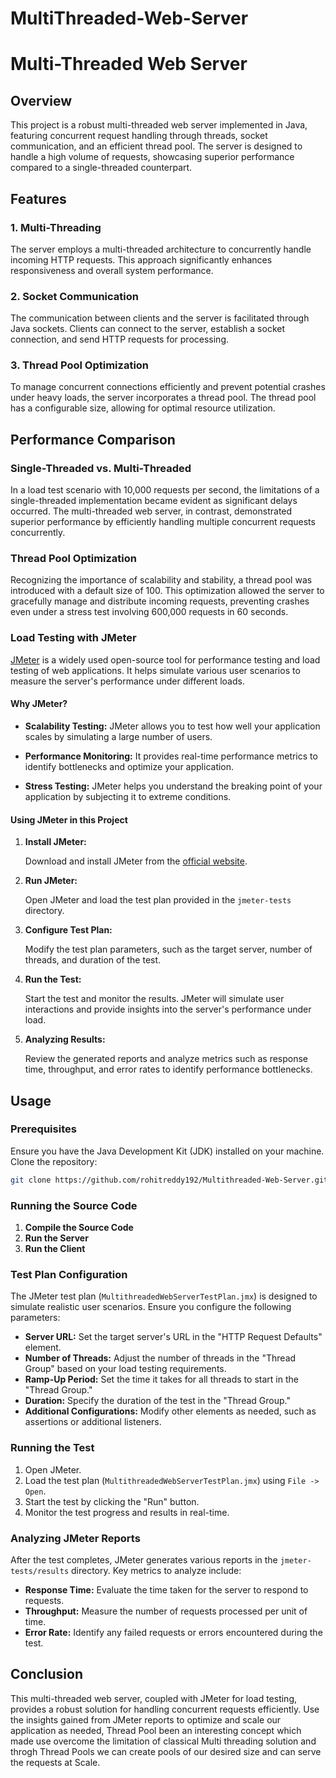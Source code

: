 # MultiThreaded-Web-Server
# Multi-Threaded Web Server

## Overview

This project is a robust multi-threaded web server implemented in Java, featuring concurrent request handling through threads, socket communication, and an efficient thread pool. The server is designed to handle a high volume of requests, showcasing superior performance compared to a single-threaded counterpart.

## Features

### 1. Multi-Threading

The server employs a multi-threaded architecture to concurrently handle incoming HTTP requests. This approach significantly enhances responsiveness and overall system performance.

### 2. Socket Communication

The communication between clients and the server is facilitated through Java sockets. Clients can connect to the server, establish a socket connection, and send HTTP requests for processing.

### 3. Thread Pool Optimization

To manage concurrent connections efficiently and prevent potential crashes under heavy loads, the server incorporates a thread pool. The thread pool has a configurable size, allowing for optimal resource utilization.

## Performance Comparison

### Single-Threaded vs. Multi-Threaded

In a load test scenario with 10,000 requests per second, the limitations of a single-threaded implementation became evident as significant delays occurred. The multi-threaded web server, in contrast, demonstrated superior performance by efficiently handling multiple concurrent requests concurrently.

### Thread Pool Optimization

Recognizing the importance of scalability and stability, a thread pool was introduced with a default size of 100. This optimization allowed the server to gracefully manage and distribute incoming requests, preventing crashes even under a stress test involving 600,000 requests in 60 seconds.

### Load Testing with JMeter

[JMeter](https://jmeter.apache.org/) is a widely used open-source tool for performance testing and load testing of web applications. It helps simulate various user scenarios to measure the server's performance under different loads.

#### Why JMeter?

- **Scalability Testing:** JMeter allows you to test how well your application scales by simulating a large number of users.

- **Performance Monitoring:** It provides real-time performance metrics to identify bottlenecks and optimize your application.

- **Stress Testing:** JMeter helps you understand the breaking point of your application by subjecting it to extreme conditions.

#### Using JMeter in this Project

1. **Install JMeter:**

   Download and install JMeter from the [official website](https://jmeter.apache.org/download_jmeter.cgi).

2. **Run JMeter:**

   Open JMeter and load the test plan provided in the `jmeter-tests` directory.

3. **Configure Test Plan:**

   Modify the test plan parameters, such as the target server, number of threads, and duration of the test.

4. **Run the Test:**

   Start the test and monitor the results. JMeter will simulate user interactions and provide insights into the server's performance under load.

5. **Analyzing Results:**

   Review the generated reports and analyze metrics such as response time, throughput, and error rates to identify performance bottlenecks.

## Usage

### Prerequisites

Ensure you have the Java Development Kit (JDK) installed on your machine. Clone the repository:

```bash
git clone https://github.com/rohitreddy192/Multithreaded-Web-Server.git
```

### Running the Source Code
  1. **Compile the Source Code**
  2. **Run the Server**
  3. **Run the Client**

### Test Plan Configuration

The JMeter test plan (`MultithreadedWebServerTestPlan.jmx`) is designed to simulate realistic user scenarios. Ensure you configure the following parameters:

- **Server URL:** Set the target server's URL in the "HTTP Request Defaults" element.
- **Number of Threads:** Adjust the number of threads in the "Thread Group" based on your load testing requirements.
- **Ramp-Up Period:** Set the time it takes for all threads to start in the "Thread Group."
- **Duration:** Specify the duration of the test in the "Thread Group."
- **Additional Configurations:** Modify other elements as needed, such as assertions or additional listeners.

### Running the Test

1. Open JMeter.
2. Load the test plan (`MultithreadedWebServerTestPlan.jmx`) using `File -> Open`.
3. Start the test by clicking the "Run" button.
4. Monitor the test progress and results in real-time.

### Analyzing JMeter Reports

After the test completes, JMeter generates various reports in the `jmeter-tests/results` directory. Key metrics to analyze include:

- **Response Time:** Evaluate the time taken for the server to respond to requests.
- **Throughput:** Measure the number of requests processed per unit of time.
- **Error Rate:** Identify any failed requests or errors encountered during the test.

## Conclusion

This multi-threaded web server, coupled with JMeter for load testing, provides a robust solution for handling concurrent requests efficiently. Use the insights gained from JMeter reports to optimize and scale our application as needed, Thread Pool been an interesting concept which made use overcome the limitation of classical Multi threading solution and throgh Thread Pools we can create pools of our desired size and can serve the requests at Scale.
